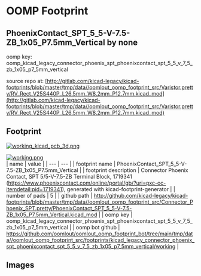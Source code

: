 # OOMP Footprint  
## PhoenixContact_SPT_5_5-V-7.5-ZB_1x05_P7.5mm_Vertical  by none  
  
oomp key: oomp_kicad_legacy_connector_phoenix_spt_phoenixcontact_spt_5_5_v_7_5_zb_1x05_p7_5mm_vertical  
  
source repo at: [http://gitlab.com/kicad-legacy/kicad-footprints/blob/master/tmp/data//oomlout_oomp_footprint_src/Varistor.pretty/RV_Rect_V25S440P_L26.5mm_W8.2mm_P12.7mm.kicad_mod](http://gitlab.com/kicad-legacy/kicad-footprints/blob/master/tmp/data//oomlout_oomp_footprint_src/Varistor.pretty/RV_Rect_V25S440P_L26.5mm_W8.2mm_P12.7mm.kicad_mod)  
## Footprint  
  
[![working_kicad_pcb_3d.png](working_kicad_pcb_3d_600.png)](working_kicad_pcb_3d.png)  
  
[![working.png](working_600.png)](working.png)  
| name | value | 
| --- | --- | 
| footprint name | PhoenixContact_SPT_5_5-V-7.5-ZB_1x05_P7.5mm_Vertical | 
| footprint description | Connector Phoenix Contact, SPT 5/5-V-7.5-ZB Terminal Block, 1719341 (https://www.phoenixcontact.com/online/portal/gb/?uri=pxc-oc-itemdetail:pid=1719341), generated with kicad-footprint-generator | 
| number of pads | 5 | 
| github path | http://github.com/kicad-legacy/kicad-footprints/blob/master/tmp/data//oomlout_oomp_footprint_src/Connector_Phoenix_SPT.pretty/PhoenixContact_SPT_5_5-V-7.5-ZB_1x05_P7.5mm_Vertical.kicad_mod | 
| oomp key | oomp_kicad_legacy_connector_phoenix_spt_phoenixcontact_spt_5_5_v_7_5_zb_1x05_p7_5mm_vertical | 
| oomp bot github | https://github.com/oomlout/oomlout_oomp_footprint_bot/tree/main/tmp/data//oomlout_oomp_footprint_src/footprints/kicad_legacy_connector_phoenix_spt_phoenixcontact_spt_5_5_v_7_5_zb_1x05_p7_5mm_vertical/working | 
## Images  
